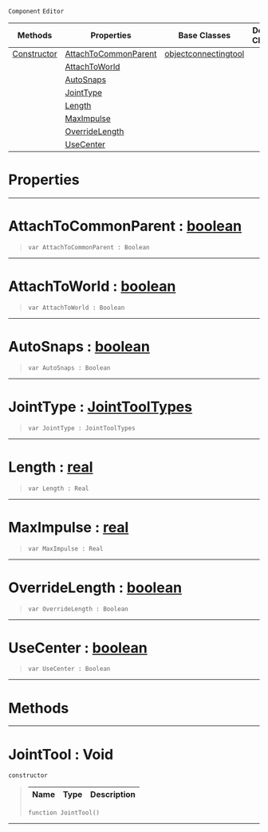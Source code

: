  `Component` `Editor`



|Methods|Properties|Base Classes|Derived Classes|
|---|---|---|---|
|[ Constructor](https://github.com/ZilchEngine/ZilchDocs/blob/master/code_reference/class_reference/jointtool.markdown#jointtool-void)|[ AttachToCommonParent](https://github.com/ZilchEngine/ZilchDocs/blob/master/code_reference/class_reference/jointtool.markdown#attachtocommonparent-zer)|[objectconnectingtool](https://github.com/ZilchEngine/ZilchDocs/blob/master/code_reference/class_reference/objectconnectingtool.markdown)| |
| |[ AttachToWorld](https://github.com/ZilchEngine/ZilchDocs/blob/master/code_reference/class_reference/jointtool.markdown#attachtoworld-zero-engin)| | |
| |[ AutoSnaps](https://github.com/ZilchEngine/ZilchDocs/blob/master/code_reference/class_reference/jointtool.markdown#autosnaps-zero-engine-do)| | |
| |[ JointType](https://github.com/ZilchEngine/ZilchDocs/blob/master/code_reference/class_reference/jointtool.markdown#jointtype-zero-engine-do)| | |
| |[ Length](https://github.com/ZilchEngine/ZilchDocs/blob/master/code_reference/class_reference/jointtool.markdown#length-zero-engine-docum)| | |
| |[ MaxImpulse](https://github.com/ZilchEngine/ZilchDocs/blob/master/code_reference/class_reference/jointtool.markdown#maximpulse-zero-engine-d)| | |
| |[ OverrideLength](https://github.com/ZilchEngine/ZilchDocs/blob/master/code_reference/class_reference/jointtool.markdown#overridelength-zero-engi)| | |
| |[ UseCenter](https://github.com/ZilchEngine/ZilchDocs/blob/master/code_reference/class_reference/jointtool.markdown#usecenter-zero-engine-do)| | |


 #  Properties


---  
 #  AttachToCommonParent : [boolean](https://github.com/ZilchEngine/ZilchDocs/blob/master/code_reference/nada_base_types/boolean.markdown)

> 
> ``` lang=cpp, name=Nada
> var AttachToCommonParent : Boolean


---  
 #  AttachToWorld : [boolean](https://github.com/ZilchEngine/ZilchDocs/blob/master/code_reference/nada_base_types/boolean.markdown)

> 
> ``` lang=cpp, name=Nada
> var AttachToWorld : Boolean


---  
 #  AutoSnaps : [boolean](https://github.com/ZilchEngine/ZilchDocs/blob/master/code_reference/nada_base_types/boolean.markdown)

> 
> ``` lang=cpp, name=Nada
> var AutoSnaps : Boolean


---  
 #  JointType : [JointToolTypes](https://github.com/ZilchEngine/ZilchDocs/blob/master/code_reference/enum_reference.markdown#jointtooltypes)

> 
> ``` lang=cpp, name=Nada
> var JointType : JointToolTypes


---  
 #  Length : [real](https://github.com/ZilchEngine/ZilchDocs/blob/master/code_reference/nada_base_types/real.markdown)

> 
> ``` lang=cpp, name=Nada
> var Length : Real


---  
 #  MaxImpulse : [real](https://github.com/ZilchEngine/ZilchDocs/blob/master/code_reference/nada_base_types/real.markdown)

> 
> ``` lang=cpp, name=Nada
> var MaxImpulse : Real


---  
 #  OverrideLength : [boolean](https://github.com/ZilchEngine/ZilchDocs/blob/master/code_reference/nada_base_types/boolean.markdown)

> 
> ``` lang=cpp, name=Nada
> var OverrideLength : Boolean


---  
 #  UseCenter : [boolean](https://github.com/ZilchEngine/ZilchDocs/blob/master/code_reference/nada_base_types/boolean.markdown)

> 
> ``` lang=cpp, name=Nada
> var UseCenter : Boolean


---  
 #  Methods


---  
 #  JointTool : Void

 `constructor`

> 
> |Name|Type|Description|
> |---|---|---|
> ``` lang=cpp, name=Nada
> function JointTool()
> ``` 


---  
 

 